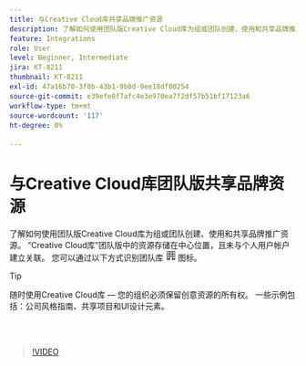 ```yaml
---
title: 与Creative Cloud库共享品牌推广资源
description: 了解如何使用团队版Creative Cloud库为组或团队创建、使用和共享品牌推广资源
feature: Integrations
role: User
level: Beginner, Intermediate
jira: KT-8211
thumbnail: KT-8211
exl-id: 47a16b70-3f0b-43b1-9b0d-9ee18df00254
source-git-commit: e39efe0f7afc4e3e970ea7f2df57b51bf17123a6
workflow-type: tm+mt
source-wordcount: '117'
ht-degree: 0%

---
```


# 与Creative Cloud库团队版共享品牌资源

了解如何使用团队版Creative Cloud库为组或团队创建、使用和共享品牌推广资源。 “Creative Cloud库”团队版中的资源存储在中心位置，且未与个人用户帐户建立关联。 您可以通过以下方式识别团队库 ![构建图像](assets/Smock_Building_18_N.png) 图标。

>[!TIP]
>
>随时使用Creative Cloud库 — 您的组织必须保留创意资源的所有权。 一些示例包括：公司风格指南、共享项目和UI设计元素。

<br> 

>[!VIDEO](https://video.tv.adobe.com/v/335333?hidetitle=true)

